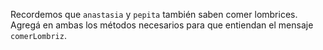 Recordemos que `anastasia`  y `pepita` también saben comer lombrices. Agregá en ambas los métodos necesarios para que entiendan el mensaje `comerLombriz`. 